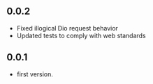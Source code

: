 ## 0.0.2

- Fixed illogical Dio request behavior
- Updated tests to comply with web standards

## 0.0.1

- first version.
